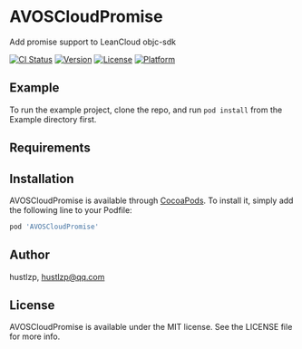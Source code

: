 # AVOSCloudPromise

Add promise support to LeanCloud objc-sdk

[![CI Status](https://img.shields.io/travis/hustlzp/AVOSCloudPromise.svg?style=flat)](https://travis-ci.org/hustlzp/AVOSCloudPromise)
[![Version](https://img.shields.io/cocoapods/v/AVOSCloudPromise.svg?style=flat)](https://cocoapods.org/pods/AVOSCloudPromise)
[![License](https://img.shields.io/cocoapods/l/AVOSCloudPromise.svg?style=flat)](https://cocoapods.org/pods/AVOSCloudPromise)
[![Platform](https://img.shields.io/cocoapods/p/AVOSCloudPromise.svg?style=flat)](https://cocoapods.org/pods/AVOSCloudPromise)

## Example

To run the example project, clone the repo, and run `pod install` from the Example directory first.

## Requirements

## Installation

AVOSCloudPromise is available through [CocoaPods](https://cocoapods.org). To install
it, simply add the following line to your Podfile:

```ruby
pod 'AVOSCloudPromise'
```

## Author

hustlzp, hustlzp@qq.com

## License

AVOSCloudPromise is available under the MIT license. See the LICENSE file for more info.
